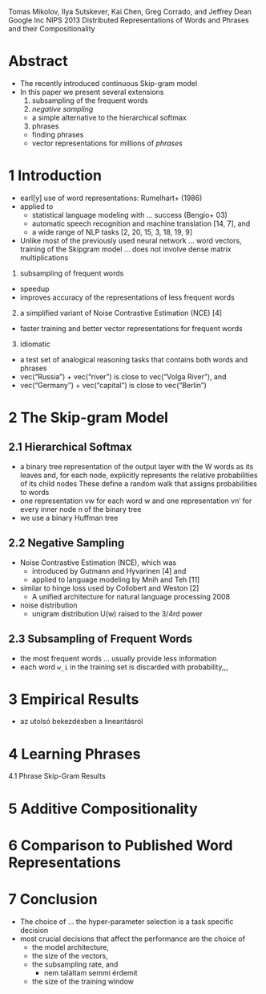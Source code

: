 Tomas Mikolov, Ilya Sutskever, Kai Chen, Greg Corrado, and Jeffrey Dean
Google Inc
NIPS 2013
Distributed Representations of Words and Phrases and their Compositionality

# Abstract

* The recently introduced continuous Skip-gram model
* In this paper we present several extensions
  1. subsampling of the frequent words
  2.  _negative sampling_
    * a simple alternative to the hierarchical softmax
  3. phrases
    * finding phrases
    * vector representations for millions of _phrases_

# 1 Introduction

* earl[y] use of word representations: Rumelhart+ (1986)
* applied to
  * statistical language modeling with ... success (Bengio+ 03)
  * automatic speech recognition and machine translation [14, 7], and
  * a wide range of NLP tasks [2, 20, 15, 3, 18, 19, 9]
* Unlike most of the previously used neural network ...  word vectors, training
  of the Skipgram model ... does not involve dense matrix multiplications
1. subsampling of frequent words
  * speedup
  * improves accuracy of the representations of less frequent words
2. a simplified variant of Noise Contrastive Estimation (NCE) [4]
  * faster training and better vector representations for frequent words
3. idiomatic
  * a test set of analogical reasoning tasks that contains
    both words and phrases
  * vec(“Russia”) + vec(“river”) is close to vec(“Volga River”), and
  * vec(“Germany”) + vec(“capital”) is close to vec(“Berlin”)

# 2 The Skip-gram Model

## 2.1 Hierarchical Softmax

* a binary tree representation of the output layer with the
  W words as its leaves and,
  for each node, explicitly represents the relative probabilities of its child
  nodes
  These define a random walk that assigns probabilities to words
* one representation vw for each word w and one representation vn′ for every
  inner node n of the binary tree
* we use a binary Huffman tree

## 2.2 Negative Sampling

* Noise Contrastive Estimation (NCE), which was
  * introduced by Gutmann and Hyvarinen [4] and
  * applied to language modeling by Mnih and Teh [11]
* similar to hinge loss used by Collobert and Weston [2]
  * A unified architecture for natural language processing 2008
* noise distribution
  * unigram distribution U(w) raised to the 3/4rd power

## 2.3 Subsampling of Frequent Words

* the most frequent words ... usually provide less information
* each word `w_i` in the training set is discarded with probability,,,

# 3 Empirical Results

* az utolsó bekezdésben a linearitásról

# 4 Learning Phrases

4.1 Phrase Skip-Gram Results

# 5 Additive Compositionality

# 6 Comparison to Published Word Representations

# 7 Conclusion

* The choice of ... the hyper-parameter selection is a task specific decision
* most crucial decisions that affect the performance are the choice of
  * the model architecture,
  * the size of the vectors,
  * the subsampling rate, and
    * nem találtam semmi érdemit
  * the size of the training window
